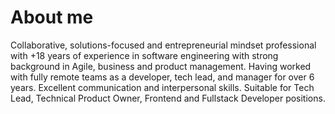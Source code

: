 # About me

Collaborative, solutions-focused and entrepreneurial mindset professional with +18 years of experience in software engineering with strong background in Agile, business and product management. Having worked with fully remote teams as a developer, tech lead, and manager for over 6 years. Excellent communication and interpersonal skills. Suitable for Tech Lead, Technical Product Owner, Frontend and Fullstack Developer positions.

